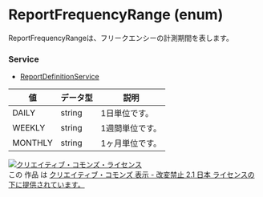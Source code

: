 # ReportFrequencyRange (enum)
ReportFrequencyRangeは、フリークエンシーの計測期間を表します。
### Service
+ [ReportDefinitionService](../services/ReportDefinitionService.md)

| 値 | データ型 | 説明 | 
|---|---|---|
| DAILY| string | 1日単位です。 |
| WEEKLY| string | 1週間単位です。 |
| MONTHLY| string | 1ヶ月単位です。 |
<a rel="license" href="http://creativecommons.org/licenses/by-nd/2.1/jp/"><img alt="クリエイティブ・コモンズ・ライセンス" style="border-width:0" src="https://i.creativecommons.org/l/by-nd/2.1/jp/88x31.png" /></a><br />この 作品 は <a rel="license" href="http://creativecommons.org/licenses/by-nd/2.1/jp/">クリエイティブ・コモンズ 表示 - 改変禁止 2.1 日本 ライセンスの下に提供されています。</a>

